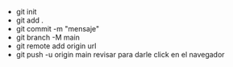 * git init
* git add .
* git commit -m "mensaje"
* git branch -M main
* git remote add origin url
* git push -u origin main
revisar para darle click en el navegador
